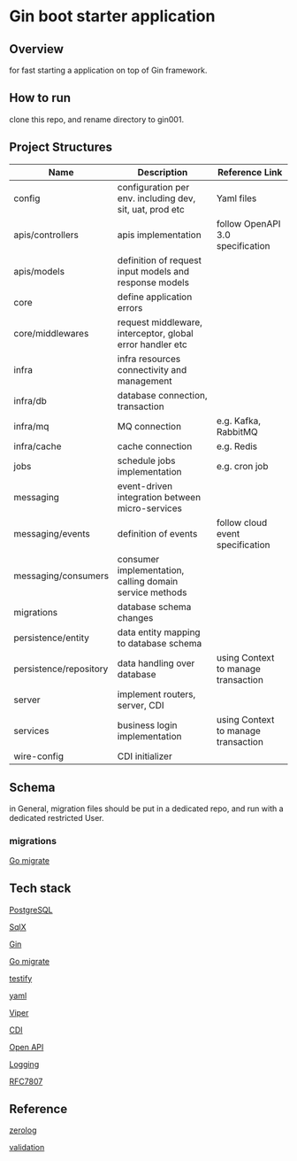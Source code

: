 # Gin boot starter application

## Overview

for fast starting a application on top of Gin framework.

## How to run

clone this repo, and rename directory to gin001.

## Project Structures

|Name|Description|Reference Link|
|----|-----------|--------------|
|config| configuration per env. including dev, sit, uat, prod etc| Yaml files |
|apis/controllers| apis implementation | follow OpenAPI 3.0 specification |
|apis/models| definition of request input models and response models | |
|core|define application errors||
|core/middlewares| request middleware, interceptor, global error handler etc| |
|infra|infra resources connectivity and management||
|infra/db| database connection, transaction | |
|infra/mq| MQ connection | e.g. Kafka, RabbitMQ |
|infra/cache| cache connection | e.g. Redis |
|jobs|schedule jobs implementation| e.g. cron job |
|messaging|event-driven integration between micro-services||
|messaging/events|definition of events|follow cloud event specification|
|messaging/consumers|consumer implementation, calling domain service methods||
|migrations| database schema changes| |
|persistence/entity| data entity mapping to database schema | |
|persistence/repository| data handling over database | using Context to manage transaction |
|server | implement routers, server, CDI | |
|services| business login implementation | using Context to manage transaction |
|wire-config| CDI initializer | |

## Schema

in General, migration files should be put in a dedicated repo, and run with a dedicated restricted User.

### migrations

[Go migrate](https://github.com/golang-migrate/migrate?tab=readme-ov-file)

## Tech stack

[PostgreSQL](https://pkg.go.dev/github.com/jackc/pgx/v5@v5.0.4/stdlib)

[SqlX](https://jmoiron.github.io/sqlx/)

[Gin](https://gin-gonic.com/docs/introduction/)

[Go migrate](https://github.com/golang-migrate/migrate)

[testify](https://github.com/stretchr/testify)

[yaml](https://github.com/go-yaml/yaml)

[Viper](https://github.com/spf13/viper)

[CDI](https://github.com/google/wire)

[Open API](https://github.com/swaggo/swag)

[Logging](https://github.com/rs/zerolog)

[RFC7807](https://tools.ietf.org/html/rfc7807)

## Reference

[zerolog](https://betterstack.com/community/guides/logging/zerolog/)

[validation](https://blog.logrocket.com/gin-binding-in-go-a-tutorial-with-examples/)
